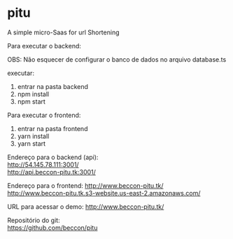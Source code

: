 # pitu
A simple micro-Saas for url Shortening

Para executar o backend:

OBS: Não esquecer de configurar o banco de dados no arquivo database.ts

executar:
1) entrar na pasta backend
2) npm install
3) npm start

Para executar o frontend:
1) entrar na pasta frontend
2) yarn install
3) yarn start

Endereço para o backend (api): <br/>
http://54.145.78.111:3001/ <br/>
http://api.beccon-pitu.tk:3001/

Endereço para o frontend:
http://www.beccon-pitu.tk/ <br/>
http://www.beccon-pitu.tk.s3-website.us-east-2.amazonaws.com/

URL para acessar o demo:
http://www.beccon-pitu.tk/ <br/>

Repositório do git: <br/>
https://github.com/beccon/pitu